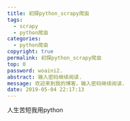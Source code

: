 ```yaml
---
title: 初探python_scrapy爬虫
tags:
  - scrapy
  - python爬虫
categories:
  - python爬虫
copyright: true
permalink: 初探python_scrapy爬虫
top: 0
password: woaini2.
abstract: 输入密码继续阅读.
message: 欢迎来到我的博客，输入密码继续阅读.
date: 2019-05-04 22:17:13
---
```


人生苦短我用python
<!--more-->